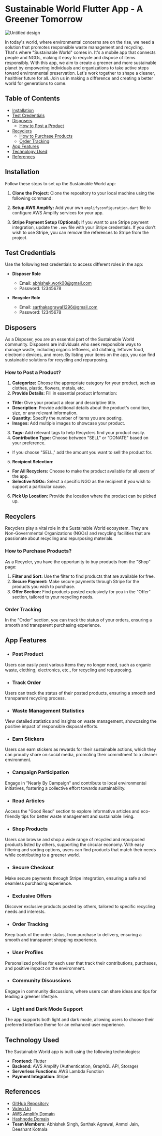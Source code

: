 # Sustainable World Flutter App - A Greener Tomorrow

![Untitled design](https://github.com/abhishek-900/AWS-Amplify-Sustainable-World/assets/45100807/548bf1b4-62cb-4b5e-a377-989914cbe085)

In today's world, where environmental concerns are on the rise, we need a solution that promotes responsible waste management and recycling. That's where "Sustainable World" comes in. It's a mobile app that connects people and NGOs, making it easy to recycle and dispose of items responsibly. With this app, we aim to create a greener and more sustainable planet by empowering individuals and organizations to take active steps toward environmental preservation. Let's work together to shape a cleaner, healthier future for all. Join us in making a difference and creating a better world for generations to come.

## Table of Contents
- [Installation](#installation)
- [Test Credentials](#test-credentials)
- [Disposers](#disposers)
  - [How to Post a Product](#how-to-post-a-product)
- [Recyclers](#recyclers)
  - [How to Purchase Products](#how-to-purchase-products)
  - [Order Tracking](#order-tracking)
- [App Features](#app-features)
- [Technology Used](#technology-used)
- [References](#references)

## Installation
Follow these steps to set up the Sustainable World app:

1. **Clone the Project:** Clone the repository to your local machine using the following command:

2. **Setup AWS Amplify:** Add your own `amplifyconfiguration.dart` file to configure AWS Amplify services for your app.

3. **Stripe Payment Setup (Optional):** If you want to use Stripe payment integration, update the `.env` file with your Stripe credentials. If you don't wish to use Stripe, you can remove the references to Stripe from the project.

## Test Credentials
Use the following test credentials to access different roles in the app:

- **Disposer Role**
  - Email: abhishek.work08@gmail.com
  - Password: 12345678

- **Recycler Role**
  - Email: sarthakagrawal1296@gmail.com
  - Password: 12345678

## Disposers
As a Disposer, you are an essential part of the Sustainable World community. Disposers are individuals who seek responsible ways to manage waste, including organic leftovers, old clothing, leftover food, electronic devices, and more. By listing your items on the app, you can find sustainable solutions for recycling and repurposing.

### How to Post a Product?
1. **Categorize:** Choose the appropriate category for your product, such as clothes, plastic, flowers, metals, etc.
2. **Provide Details:** Fill in essential product information:
- **Title:** Give your product a clear and descriptive title.
- **Description:** Provide additional details about the product's condition, size, or any relevant information.
- **Quantity:** Specify the number of items you are posting.
- **Images:** Add multiple images to showcase your product.
3. **Tags:** Add relevant tags to help Recyclers find your product easily.
4. **Contribution Type:** Choose between "SELL" or "DONATE" based on your preference.
- If you choose "SELL," add the amount you want to sell the product for.
5. **Recipient Selection:**
- **For All Recyclers:** Choose to make the product available for all users of the app.
- **Selective NGOs:** Select a specific NGO as the recipient if you wish to support a particular cause.
6. **Pick Up Location:** Provide the location where the product can be picked up.

## Recyclers
Recyclers play a vital role in the Sustainable World ecosystem. They are Non-Governmental Organizations (NGOs) and recycling facilities that are passionate about recycling and repurposing materials.

### How to Purchase Products?
As a Recycler, you have the opportunity to buy products from the "Shop" page:

1. **Filter and Sort:** Use the filter to find products that are available for free.
2. **Secure Payment:** Make secure payments through Stripe for the products you wish to purchase.
3. **Offer Section:** Find products posted exclusively for you in the "Offer" section, tailored to your recycling needs.

### Order Tracking
In the "Order" section, you can track the status of your orders, ensuring a smooth and transparent purchasing experience.

## App Features
- ### Post Product
Users can easily post various items they no longer need, such as organic waste, clothing, electronics, etc., for recycling and repurposing.
- ### Track Order
Users can track the status of their posted products, ensuring a smooth and transparent recycling process.
- ### Waste Management Statistics
View detailed statistics and insights on waste management, showcasing the positive impact of responsible disposal efforts.
- ### Earn Stickers
Users can earn stickers as rewards for their sustainable actions, which they can proudly share on social media, promoting their commitment to a cleaner environment.
- ### Campaign Participation
Engage in "Nearly By Campaign" and contribute to local environmental initiatives, fostering a collective effort towards sustainability.
- ### Read Articles
Access the "Good Read" section to explore informative articles and eco-friendly tips for better waste management and sustainable living.
- ### Shop Products
Users can browse and shop a wide range of recycled and repurposed products listed by others, supporting the circular economy. With easy filtering and sorting options, users can find products that match their needs while contributing to a greener world.
- ### Secure Checkout
Make secure payments through Stripe integration, ensuring a safe and seamless purchasing experience.
- ### Exclusive Offers
Discover exclusive products posted by others, tailored to specific recycling needs and interests.
- ### Order Tracking
Keep track of the order status, from purchase to delivery, ensuring a smooth and transparent shopping experience.
- ### User Profiles
Personalized profiles for each user that track their contributions, purchases, and positive impact on the environment.
- ### Community Discussions
Engage in community discussions, where users can share ideas and tips for leading a greener lifestyle.
- ### Light and Dark Mode Support
The app supports both light and dark mode, allowing users to choose their preferred interface theme for an enhanced user experience.

## Technology Used
The Sustainable World app is built using the following technologies:
- **Frontend:** Flutter
- **Backend:** AWS Amplify (Authentication, GraphQL API, Storage)
- **Serverless Functions:** AWS Lambda Function
- **Payment Integration:** Stripe

## References
- [GitHub Repository](https://github.com/abhishek-900/AWS-Amplify-Sustainable-World)
- [Video Url](https://www.sustainableworldapp.com)
- [AWS Amplify Domain](https://eu-north-1.admin.amplifyapp.com/admin/d3ig1zmjoexlde/staging/home)
- [Hashnode Domain](https://makeitsimple.hashnode.dev/)
- **Team Members:** Abhishek Singh, Sarthak Agrawal, Anmol Jain, Deeshant Kotnala


